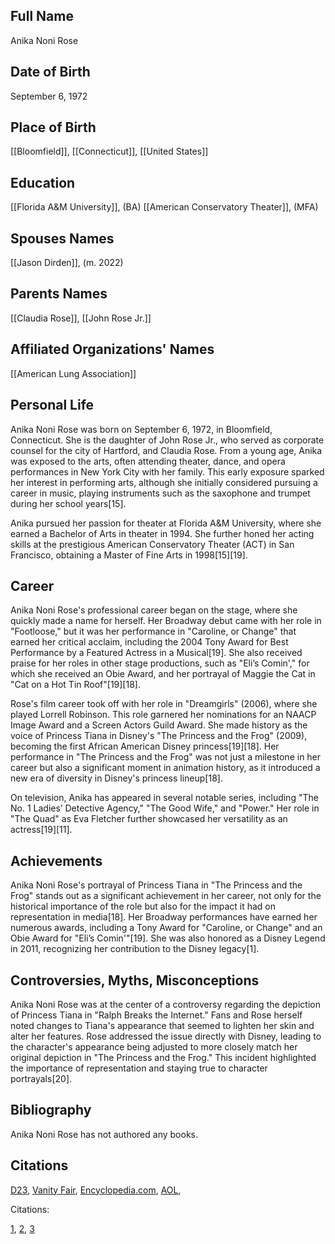 ## Full Name
Anika Noni Rose

## Date of Birth
September 6, 1972

## Place of Birth
[[Bloomfield]], [[Connecticut]], [[United States]]

## Education
[[Florida A&M University]], (BA)
[[American Conservatory Theater]], (MFA)

## Spouses Names
[[Jason Dirden]], (m. 2022)

## Parents Names
[[Claudia Rose]], [[John Rose Jr.]]

## Affiliated Organizations' Names
[[American Lung Association]]

## Personal Life

Anika Noni Rose was born on September 6, 1972, in Bloomfield, Connecticut. She is the daughter of John Rose Jr., who served as corporate counsel for the city of Hartford, and Claudia Rose. From a young age, Anika was exposed to the arts, often attending theater, dance, and opera performances in New York City with her family. This early exposure sparked her interest in performing arts, although she initially considered pursuing a career in music, playing instruments such as the saxophone and trumpet during her school years[15].

Anika pursued her passion for theater at Florida A&M University, where she earned a Bachelor of Arts in theater in 1994. She further honed her acting skills at the prestigious American Conservatory Theater (ACT) in San Francisco, obtaining a Master of Fine Arts in 1998[15][19].

## Career

Anika Noni Rose's professional career began on the stage, where she quickly made a name for herself. Her Broadway debut came with her role in "Footloose," but it was her performance in "Caroline, or Change" that earned her critical acclaim, including the 2004 Tony Award for Best Performance by a Featured Actress in a Musical[19]. She also received praise for her roles in other stage productions, such as "Eli’s Comin'," for which she received an Obie Award, and her portrayal of Maggie the Cat in "Cat on a Hot Tin Roof"[19][18].

Rose's film career took off with her role in "Dreamgirls" (2006), where she played Lorrell Robinson. This role garnered her nominations for an NAACP Image Award and a Screen Actors Guild Award. She made history as the voice of Princess Tiana in Disney's "The Princess and the Frog" (2009), becoming the first African American Disney princess[19][18]. Her performance in "The Princess and the Frog" was not just a milestone in her career but also a significant moment in animation history, as it introduced a new era of diversity in Disney's princess lineup[18].

On television, Anika has appeared in several notable series, including "The No. 1 Ladies’ Detective Agency," "The Good Wife," and "Power." Her role in "The Quad" as Eva Fletcher further showcased her versatility as an actress[19][11].

## Achievements

Anika Noni Rose's portrayal of Princess Tiana in "The Princess and the Frog" stands out as a significant achievement in her career, not only for the historical importance of the role but also for the impact it had on representation in media[18]. Her Broadway performances have earned her numerous awards, including a Tony Award for "Caroline, or Change" and an Obie Award for "Eli’s Comin'"[19]. She was also honored as a Disney Legend in 2011, recognizing her contribution to the Disney legacy[1].

## Controversies, Myths, Misconceptions

Anika Noni Rose was at the center of a controversy regarding the depiction of Princess Tiana in "Ralph Breaks the Internet." Fans and Rose herself noted changes to Tiana's appearance that seemed to lighten her skin and alter her features. Rose addressed the issue directly with Disney, leading to the character's appearance being adjusted to more closely match her original depiction in "The Princess and the Frog." This incident highlighted the importance of representation and staying true to character portrayals[20].

## Bibliography

Anika Noni Rose has not authored any books.

## Citations

[D23](https://d23.com/walt-disney-legend/anika-noni-rose/), [Vanity Fair](https://www.vanityfair.com/news/2014/04/anika-noni-rose-a-raisin-in-the-sun-segregated-literature), [Encyclopedia.com](https://www.encyclopedia.com/education/news-wires-white-papers-and-books/rose-anika-noni), [AOL](https://www.aol.com/princess-tiana-voice-actress-anika-180822663.html),

Citations:

[1](https://en.wikipedia.org/wiki/Anika_Noni_Rose), [2](https://www.rottentomatoes.com/celebrity/anika_noni_rose), [3](https://www.imdb.com/name/nm0741242/awards/)
